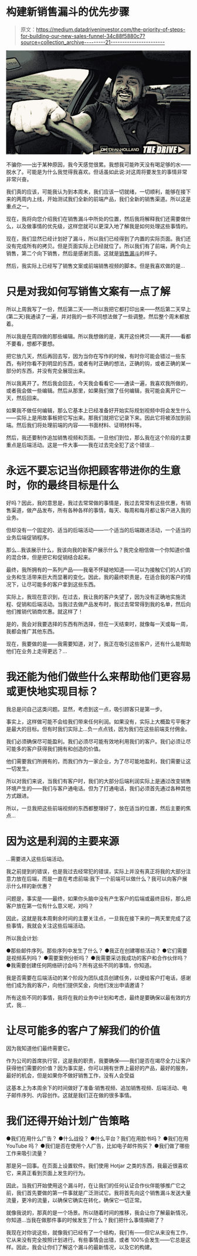# 构建新销售漏斗的优先步骤

> 原文：<https://medium.datadriveninvestor.com/the-priority-of-steps-for-building-our-new-sales-funnel-34c88f5880c7?source=collection_archive---------21----------------------->

![](img/d02a6c733fd62e547a7c00a2e6125394.png)

不骗你——出于某种原因，我今天感觉很累。我想我可能昨天没有喝足够的水——脱水了。可能是为什么我觉得我喜欢。但话虽如此说:对这周将要发生的事情非常非常兴奋。

我们真的应该，可能我认为到本周末，我们应该一切就绪，一切顺利，能够在接下来的两周内上线，开始测试我们全新的前端产品，我们全新的销售渠道。所以这是重点之一。

现在，我将向您介绍我们在销售漏斗中所处的位置，然后我将解释我们还需要做什么，以及做事情的优先级，这样您就可以更深入地了解我是如何处理这些事情的。

现在，我们显然已经计划好了漏斗，所以我们已经得到了内置的实际页面。我们还没有完成所有的拷贝。但是页面实际上已经就位了。所以我们有了前端，两个向上销售，第二个向下销售，然后是感谢页面。这就是[销售漏斗](https://likesinternetmarketing.com/sales-funnels/priority-of-steps-for-building-your-new-sales-funnel/)的样子。

然后，我实际上已经写了销售文案或前端销售视频的脚本。但是我喜欢做的是…

# 只是对我如何写销售文案有一点了解

所以上周我写了一份，然后第二天——所以我把它都打印出来——然后第二天早上(第二天)我通读了一遍，并对我的一些不同想法做了一些调整。然后整个周末都放着。

所以我是在周四做的那些编辑。所以我想做的是，离开这份拷贝——离开——看都不要看，想都不要想。

把它放几天，然后再回去写，因为当你在写作的时候，有时你可能会错过一些东西，有时你看不到明显的东西，或者有时正确的想法，正确的钩，或者正确的某一部分的东西，并没有完全展现出来。

所以我离开了。然后我会回去，今天我会看看它——通读一遍，我喜欢我所做的，或者我会做一些编辑。然后从那里，如果我们做了任何编辑，我可能会离开它一天，然后回来。

如果我不做任何编辑，那么它基本上已经准备好开始实际规划视频中将会发生什么——实际上是用故事板把它写出来。那我们就把它记录下来。因此它将被添加到前端。然后我们将处理前端的内容——书面材料、证明材料等。

然后，我还要制作追加销售视频和页面。一旦他们到位，那么我在这个阶段的主要重点是后端活动。这是一件大事——我在过去完全犯了这个错误…

# 永远不要忘记当你把顾客带进你的生意时，你的最终目标是什么

好吗？因此，我的意思是，我过去常常做的事情是，我过去常常有这些优惠，有销售渠道，做产品发布，所有各种各样的事情，每天、每周和每月都让客户进入我的业务。

但却没有一个固定的、适当的后端活动——一个适当的后端跟进活动，一个适当的业务后端促销程序。

那么…我该展示什么，我该向我的新客户展示什么？我完全相信做一个你知道价值的混合体，但是把它和促销结合起来。

最终，我所拥有的一系列产品——我毫不怀疑地知道——可以为接触它们的人们的业务和生活带来巨大而显著的变化。因此，我的最终职责是，在适合我的客户的情况下，让尽可能多的客户拿到这些东西。

实际上，我现在意识到，在过去，我让我的客户失望了，因为没有正确地实施流程、促销和后端活动。当我过去做产品发布时，我过去常常得到我的名单，然后向他们推销代销商优惠。就这样了！

是的，我会对我要选择的东西有所选择，但在一天结束时，就像每一天或每一周，我都会推广其他东西。

现在，我要做的是——我需要知道，对了，我正在吸引这些客户，还有什么能帮助他们在业务上走得更远？…

# 我还能为他们做些什么来帮助他们更容易或更快地实现目标？

我总是问自己这类问题。显然，考虑到这一点，吸引顾客只是第一步。

事实上，这样做可能不会给我们带来任何利润。如果没有，实际上大概盈亏平衡才是最大的目标。但有时我们实际上…负一点点钱，因为我们在这些前端支付佣金。

我们必须确保尽可能盈利。我们必须尽可能有效地利用我们的客户。我们必须让尽可能多的客户获得我们拥有和创造的价值。

他们需要我们所拥有的，而我们作为一家企业，为了尽可能地盈利，我们需要让这一切发生。

所以对我们来说，当我们有客户时，我们的大部分后端利润实际上是通过改变销售环境产生的——我们与客户通电话。但为了打通电话，我们必须首先通过各种其他方式跟进。

所以，一旦我把这些前端视频的东西都整理好了，放在适当的位置，然后主要的焦点…

# 因为这是利润的主要来源

…需要进入这些后端活动。

我之前提到的错误，也是我过去经常犯的错误，实际上并没有真正将我的大部分注意力放在后端，而是一直在考虑前端:我下一个前端可以做什么？我可以向客户展示什么样的新优惠？

问题是，事实是——最终，如果你头脑中没有产生客户的后端或最终目标，那么把客户放在第一位有什么意义呢，对吗？

因此，这就是我本周剩余时间的主要关注点，一旦我在接下来的一两天里完成了这些事情，我就会关注这些后端活动。

所以我会计划:

●那些邮件序列。那些序列中发生了什么？
●我正在创建哪些活动？
●它们需要是视频系列吗？
●需要案例分析吗？
●我需要采访我成功的客户和合作伙伴吗？
●我需要创建任何网络研讨会吗？所有这些不同的事情，你知道。

我是否需要在后端活动的某个阶段为团队成员创建任务，以便给客户打电话，感谢他们成为我的客户，向他们提供奖金，向他们发出申请邀请？

所有这些不同的事情，我将在我的业务中计划和考虑，最终是要确保以最有效的方式，我…

# 让尽可能多的客户了解我们的价值

因为我知道他们最终需要它。

作为公司的首席执行官，这是我的职责，我要确保——我们是否在竭尽全力让客户获得他们需要的价值？因为事实是，你可以拥有世界上最好的产品，最好的服务，最好的机会，但是如果你不做好销售工作，没有人会受益

这基本上为本周余下的时间做好了准备:销售视频、追加销售视频、后端活动、电子邮件序列、内容创作。这就是我们正在做的很多事情。

# 我们还得开始计划广告策略

●我们在用什么广告？
●什么战役？
●什么平台？我们在用脸书吗？
●我们在用 YouTube 吗？
●我们是否在使用个人广告，比如电子邮件购买？
●我们做了哪些工作来吸引流量？

那是另一回事。在页面上设置软件。我们使用 Hotjar 之类的东西，我最近很喜欢它，来真正看到页面上发生的行为。

因此，当我们开始使用这个漏斗时，在让我们的任何认证合作伙伴能够推广它之前，我们首先要做的第一件事就是广泛测试它。我将首先向这个销售漏斗发送大量流量，更冷的流量，以确保它确实在转化，确保它一切正常。

就像我说的，那真的是一个场景。所以随着时间的推移，我会让你了解最新情况，你知道…当我在做那件事的时候发生了什么？我们把什么事情搞砸了？

我现在对你说这些，就像我们已经有了一个结构，我们有——但它从来没有工作，它从来没有完全按照计划进行。有些事情会出错，或者 100%会发生——它总是这样。因此，我会让你们了解这个漏斗的最新情况，以及它的构建。